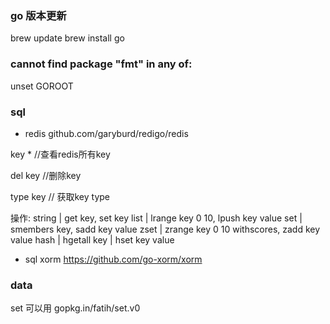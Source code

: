 ### go 版本更新 

brew update
brew install go

### cannot find package "fmt" in any of:
unset GOROOT


### sql

+ redis
github.com/garyburd/redigo/redis

key *  //查看redis所有key

del key //删除key

type key // 获取key type

操作:
string | get key, set key
list | lrange key 0 10, lpush key value
set | smembers key, sadd key value
zset | zrange key 0 10 withscores, zadd key value
hash | hgetall key | hset key value


+ sql xorm
https://github.com/go-xorm/xorm



### data
set 可以用 gopkg.in/fatih/set.v0


